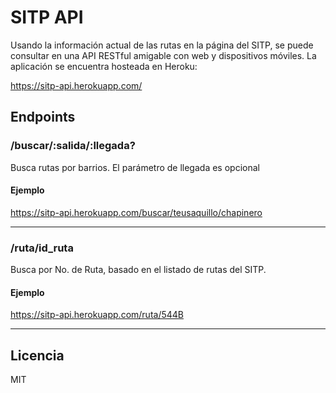 SITP API
========

Usando la información actual de las rutas en la página del SITP, se puede consultar en una API RESTful amigable con web y dispositivos móviles.
La aplicación se encuentra hosteada en Heroku:

  https://sitp-api.herokuapp.com/

## Endpoints

### /buscar/:salida/:llegada?

Busca rutas por barrios. El parámetro de llegada es opcional

#### Ejemplo

  https://sitp-api.herokuapp.com/buscar/teusaquillo/chapinero

***

### /ruta/id_ruta

Busca por No. de Ruta, basado en el listado de rutas del SITP.

#### Ejemplo

  https://sitp-api.herokuapp.com/ruta/544B

***

## Licencia

MIT



